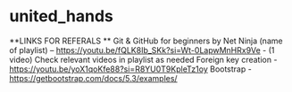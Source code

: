 # united_hands
**LINKS FOR REFERALS **
Git & GitHub for beginners by Net Ninja (name of playlist) – https://youtu.be/fQLK8Ib_SKk?si=Wt-0LapwMnHRx9Ve - (1 video) Check relevant videos in playlist as needed 
Foreign key creation - https://youtu.be/yoX1qoKfe88?si=R8YU0T9KpleTz1oy
Bootstrap - https://getbootstrap.com/docs/5.3/examples/



